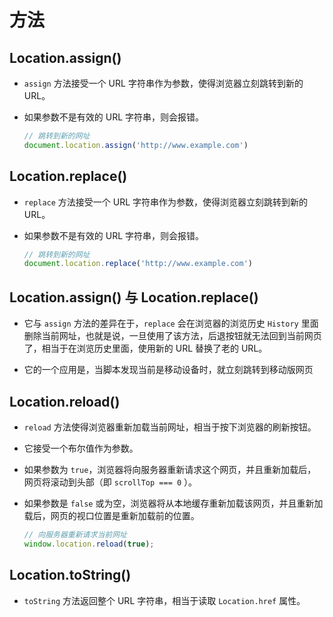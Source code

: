 # 方法

## Location.assign()

  - `assign` 方法接受一个 URL 字符串作为参数，使得浏览器立刻跳转到新的 URL。

  - 如果参数不是有效的 URL 字符串，则会报错。

    ```javascript
    // 跳转到新的网址
    document.location.assign('http://www.example.com')
    ```

## Location.replace()

  - `replace` 方法接受一个 URL 字符串作为参数，使得浏览器立刻跳转到新的 URL。

  - 如果参数不是有效的 URL 字符串，则会报错。

    ```javascript
    // 跳转到新的网址
    document.location.replace('http://www.example.com')
    ```

## Location.assign() 与 Location.replace()

  - 它与 `assign` 方法的差异在于，`replace` 会在浏览器的浏览历史 `History` 里面删除当前网址，也就是说，一旦使用了该方法，后退按钮就无法回到当前网页了，相当于在浏览历史里面，使用新的 URL 替换了老的 URL。

  - 它的一个应用是，当脚本发现当前是移动设备时，就立刻跳转到移动版网页

## Location.reload()

  - `reload` 方法使得浏览器重新加载当前网址，相当于按下浏览器的刷新按钮。

  - 它接受一个布尔值作为参数。

  - 如果参数为 `true`，浏览器将向服务器重新请求这个网页，并且重新加载后，网页将滚动到头部（即 `scrollTop === 0` ）。

  - 如果参数是 `false` 或为空，浏览器将从本地缓存重新加载该网页，并且重新加载后，网页的视口位置是重新加载前的位置。

    ```javascript
    // 向服务器重新请求当前网址
    window.location.reload(true);
    ```

## Location.toString()

  - `toString` 方法返回整个 URL 字符串，相当于读取 `Location.href` 属性。
